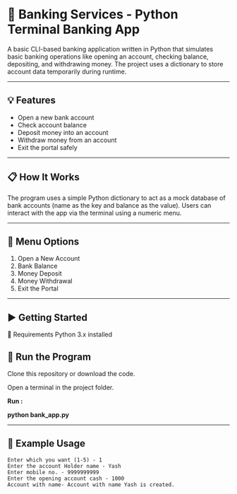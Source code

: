 # 🏦 Banking Services - Python Terminal Banking App

A basic CLI-based banking application written in Python that simulates basic banking operations like opening an account, checking balance, depositing, and withdrawing money. The project uses a dictionary to store account data temporarily during runtime.

---

## 💡 Features

- Open a new bank account
- Check account balance
- Deposit money into an account
- Withdraw money from an account
- Exit the portal safely

---

## 📋 How It Works

The program uses a simple Python dictionary to act as a mock database of bank accounts (name as the key and balance as the value). Users can interact with the app via the terminal using a numeric menu.

---

## 📌 Menu Options

1. Open a New Account
2. Bank Balance
3. Money Deposit
4. Money Withdrawal
5. Exit the Portal

---

## ▶️ Getting Started

🔧 Requirements
Python 3.x installed

## 🚀 Run the Program
Clone this repository or download the code.

Open a terminal in the project folder.

**Run :**

**python bank_app.py**

---
## 📝 Example Usage
```text
Enter which you want (1-5) - 1
Enter the account Holder name - Yash
Enter mobile no. - 9999999999
Enter the opening account cash - 1000
Account with name- Account with name Yash is created.
